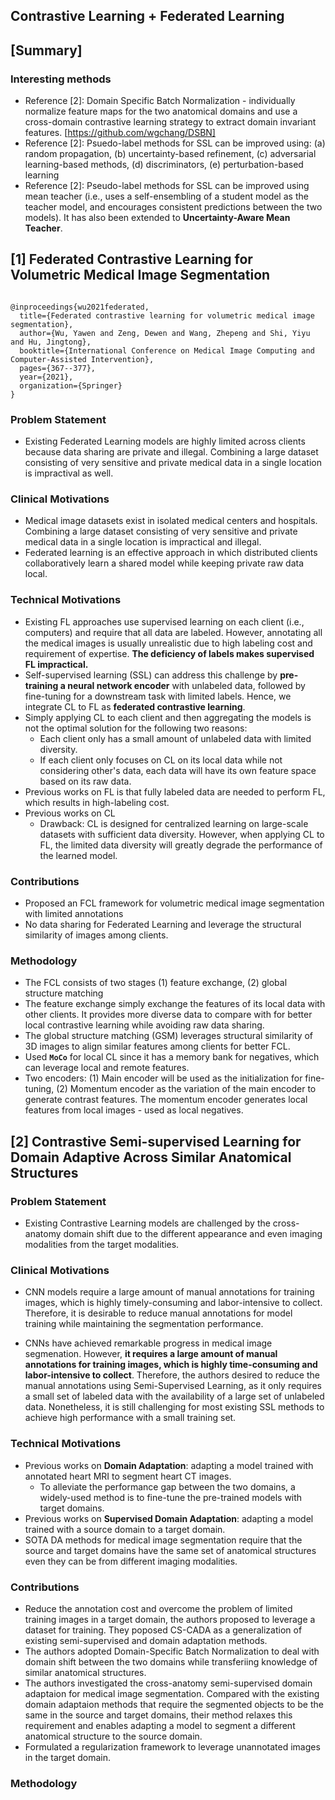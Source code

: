 ## Contrastive Learning + Federated Learning

## [Summary]
### Interesting methods 
- Reference [2]: Domain Specific Batch Normalization - individually normalize feature maps for the two anatomical domains and use a cross-domain contrastive learning strategy to extract domain invariant features. [https://github.com/wgchang/DSBN]
- Reference [2]: Psuedo-label methods for SSL can be improved using: (a) random propagation, (b) uncertainty-based refinement, (c) adversarial learning-based methods, (d) discriminators, (e) perturbation-based learning
- Reference [2]: Pseudo-label methods for SSL can be improved using mean teacher (i.e., uses a self-ensembling of a student model as the teacher model, and encourages consistent predictions between the two models). It has also been extended to **Uncertainty-Aware Mean Teacher**.


## [1] Federated Contrastive Learning for Volumetric Medical Image Segmentation
<code>
@inproceedings{wu2021federated,
  title={Federated contrastive learning for volumetric medical image segmentation},
  author={Wu, Yawen and Zeng, Dewen and Wang, Zhepeng and Shi, Yiyu and Hu, Jingtong},
  booktitle={International Conference on Medical Image Computing and Computer-Assisted Intervention},
  pages={367--377},
  year={2021},
  organization={Springer}
}
</code>

### Problem Statement
- Existing Federated Learning models are highly limited across clients because data sharing are private and illegal. Combining a large dataset consisting of very sensitive and private medical data in a single location is impractival as well.
### Clinical Motivations
- Medical image datasets exist in isolated medical centers and hospitals. Combining a large dataset consisting of very sensitive and private medical data in a single location is impractical and illegal. 
- Federated learning is an effective approach in which distributed clients collaboratively learn a shared model while keeping private raw data local. 

### Technical Motivations
- Existing FL approaches use supervised learning on each client (i.e., computers) and require that all data are labeled. However, annotating all the medical images is usually unrealistic due to high labeling cost and requirement of expertise. **The deficiency of labels makes supervised FL impractical.**
- Self-supervised learning (SSL) can address this challenge by **pre-training a neural network encoder** with unlabeled data, followed by fine-tuning for a downstream task with limited labels. Hence, we integrate CL to FL as **federated contrastive learning**. 
- Simply applying CL to each client and then aggregating the models is not the optimal solution for the following two reasons:
  - Each client only has a small amount of unlabeled data with limited diversity. 
  - If each client only focuses on CL on its local data while not considering other's data, each data will have its own feature space based on its raw data.
- Previous works on FL is that fully labeled data are needed to perform FL, which results in high-labeling cost.
- Previous works on CL
  - Drawback: CL is designed for centralized learning on large-scale datasets with sufficient data diversity. However, when applying CL to FL, the limited data diversity will greatly degrade the performance of the learned model. 
### Contributions
- Proposed an FCL framework for volumetric medical image segmentation with limited annotations
- No data sharing for Federated Learning and leverage the structural similarity of images among clients.
### Methodology
- The FCL consists of two stages (1) feature exchange, (2) global structure matching
- The feature exchange simply exchange the features of its local data with other clients. It provides more diverse data to compare with for better local contrastive learning while avoiding raw data sharing. 
- The global structure matching (GSM) leverages structural similarity of 3D images to align similar features among clients for better FCL.
- Used **<code>MoCo</code>** for local CL since it has a memory bank for negatives, which can leverage local and remote features.
- Two encoders: (1) Main encoder will be used as the initialization for fine-tuning, (2) Momentum encoder as the variation of the main encoder to generate contrast features. The momentum encoder generates local features from local images - used as local negatives. 


## [2] Contrastive Semi-supervised Learning for Domain Adaptive Across Similar Anatomical Structures
### Problem Statement
- Existing Contrastive Learning models are challenged by the cross-anatomy domain shift due to the different appearance and even imaging modalities from the target modalities. 
### Clinical Motivations
- CNN models require a large amount of manual annotations for training images, which is highly timely-consuming and labor-intensive to collect. Therefore, it is desirable to reduce manual annotations for model training while maintaining the segmentation performance. 

- CNNs have achieved remarkable progress in medical image segmenation. However, **it requires a large amount of manual annotations for training images, which is highly time-consuming and labor-intensive to collect**. Therefore, the authors desired to reduce the manual annotations using Semi-Supervised Learning, as it only requires a small set of labeled data with the availability of a large set of unlabeled data. Nonetheless, it is still challenging for most existing SSL methods to achieve high performance with a small training set. 

### Technical Motivations
- Previous works on **Domain Adaptation**: adapting a model trained with annotated heart MRI to segment heart CT images.
  - To alleviate the performance gap between the two domains, a widely-used method is to fine-tune the pre-trained models with target domains.
- Previous works on **Supervised Domain Adaptation**: adapting a model trained with a source domain to a target domain. 
- SOTA DA methods for medical image segmentation require that the source and target domains have the same set of anatomical structures even they can be from different imaging modalities. 
### Contributions
- Reduce the annotation cost and overcome the problem of limited training images in a target domain, the authors proposed to leverage a dataset for training. They poposed CS-CADA as a generalization of existing semi-supervised and domain adaptation methods.
- The authors adopted Domain-Specific Batch Normalization to deal with domain shift between the two domains while transferiing knowledge of similar anatomical structures.
- The authors investigated the cross-anatomy semi-supervised domain adaptaion for medical image segmentation. Compared with the existing domain adaptaion methods that require the segmented objects to be the same in the source and target domains, their method relaxes this requirement and enables adapting a model to segment a different anatomical structure to the source domain.
- Formulated a regularization framework to leverage unannotated images in the target domain.

### Methodology